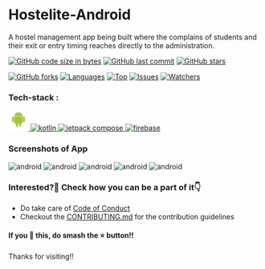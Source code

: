 # Hostelite-Android
A hostel management app being built where the complains of students and their exit or entry timing reaches directly to the administration.

[![GitHub code size in bytes](https://img.shields.io/github/languages/code-size/SrijanShovit/Hostelite-Android?logo=github&style=for-the-badge)](https://github.com/SrijanShovit/) 
[![GitHub last commit](https://img.shields.io/github/last-commit/SrijanShovit/Hostelite-Android?style=for-the-badge&logo=git)](https://github.com/SrijanShovit/) 
[![GitHub stars](https://img.shields.io/github/stars/SrijanShovit/Hostelite-Android?style=for-the-badge)](https://github.com/SrijanShovit/Hostelite-Android/stargazers) 

[![GitHub forks](https://img.shields.io/github/forks/SrijanShovit/Hostelite-Android?style=for-the-badge&logo=git)](https://github.com/SrijanShovit/Hostelite-Android/network)
[![Languages](https://img.shields.io/github/languages/count/SrijanShovit/Hostelite-Android?style=for-the-badge)](https://github.com/SrijanShovit/Hostelite-Android)
[![Top](https://img.shields.io/github/languages/top/SrijanShovit/Hostelite-Android?style=for-the-badge&label=Top%20Languages)](https://github.com/SrijanShovit/Hostelite-Android)
[![Issues](https://img.shields.io/github/issues/SrijanShovit/Hostelite-Android?style=for-the-badge&label=Issues)](https://github.com/SrijanShovit/Hostelite-Android)
[![Watchers](	https://img.shields.io/github/watchers/SrijanShovit/Hostelite-Android?label=Watch&style=for-the-badge)](https://github.com/SrijanShovit/Hostelite-Android/) 

<h3 align="left">Tech-stack :</h3>
<p align="left"> <a href="https://developer.android.com" target="_blank" rel="noreferrer"> <img src="https://raw.githubusercontent.com/devicons/devicon/master/icons/android/android-original-wordmark.svg" alt="android" width="40" height="40"/> </a> <a href="https://kotlinlang.org" target="_blank" rel="noreferrer"> <img src="https://www.vectorlogo.zone/logos/kotlinlang/kotlinlang-icon.svg" alt="kotlin" width="40" height="40"/> </a><a href="https://developer.android.com/jetpack/compose" target="_blank" rel="noreferrer"> <img src="https://3.bp.blogspot.com/-VVp3WvJvl84/X0Vu6EjYqDI/AAAAAAAAPjU/ZOMKiUlgfg8ok8DY8Hc-ocOvGdB0z86AgCLcBGAsYHQ/s1600/jetpack%2Bcompose%2Bicon_RGB.png" alt="jetpack compose" width="40" height="40"/> </a> <a href="https://firebase.google.com/" target="_blank" rel="noreferrer"> <img src="https://www.vectorlogo.zone/logos/firebase/firebase-icon.svg" alt="firebase" width="40" height="40"/> </a> </p>


### Screenshots of App

<p align="left"><img src="https://github.com/SrijanShovit/Hostelite-Android/blob/main/Screenshots/Splash1.jpeg" alt="android" width="220" height="500"/> 
<img src="https://github.com/SrijanShovit/Hostelite-Android/blob/main/Screenshots/Splash2.jpeg" alt="android" width="220" height="500"/> 
<img src="https://github.com/SrijanShovit/Hostelite-Android/blob/main/Screenshots/Login.jpeg" alt="android" width="220" height="500"/> 
<img src="https://github.com/SrijanShovit/Hostelite-Android/blob/main/Screenshots/StudentHomePage.jpeg" alt="android" width="220" height="500"/> 
<img src="https://github.com/SrijanShovit/Hostelite-Android/blob/main/Screenshots/ReportIssuePage.jpeg" alt="android" width="220" height="500"/> </p>


### Interested?🤩 Check how you can be a part of it👇

- Do take care of [Code of Conduct](https://github.com/SrijanShovit/Hostelite-Android/blob/main/CODE_OF_CONDUCT.md)
- Checkout the [CONTRIBUTING.md](https://github.com/SrijanShovit/Hostelite-Android/blob/main/CONTRIBUTING.md) for the contribution guidelines 


<h4>If you 💓 this, do smash the ⭐ button!!</h4>

Thanks for visiting!!

